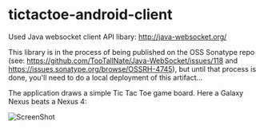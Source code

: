tictactoe-android-client
========================

Used Java websocket client API libary: http://java-websocket.org/

This library is in the process of being published on the OSS Sonatype repo (see: https://github.com/TooTallNate/Java-WebSocket/issues/118 and https://issues.sonatype.org/browse/OSSRH-4745), but until that process is done, you'll need to do a local deployment of this artifact...


The application draws a simple Tic Tac Toe game board. Here a Galaxy Nexus beats a Nexus 4:


![ScreenShot](/screenshots/game.png)
